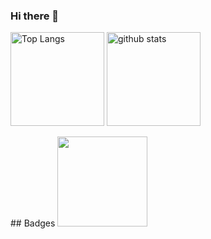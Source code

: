### Hi there 👋

<p align="left"> 
  <img alt="Top Langs" height="150px" src="https://github-readme-stats.vercel.app/api/top-langs/?username=tatsurou9003&layout=compact&count_private=true&show_icons=true&theme=vue" />
  <img alt="github stats" height="150px" src="https://github-readme-stats.vercel.app/api?username=tatsurou9003&count_private=true&show_icons=true&show_icons=true&theme=vue" />
</p>
## Badges
<a href="https://www.credly.com/badges/09a851da-fdd2-4f78-a3ce-93d02985dce4/public_url"　><img src="aws-cloud-quest-cloud-practitioner.png" width=144></a>
